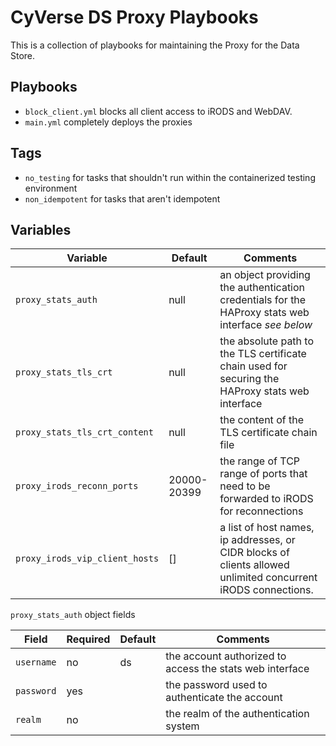 # CyVerse DS Proxy Playbooks

This is a collection of  playbooks for maintaining the Proxy for the Data Store.

## Playbooks

* `block_client.yml` blocks all client access to iRODS and WebDAV.
* `main.yml` completely deploys the proxies

## Tags

* `no_testing` for tasks that shouldn't run within the containerized testing environment
* `non_idempotent` for tasks that aren't idempotent

## Variables

Variable                       | Default     | Comments
------------------------------ | ----------- | --------
`proxy_stats_auth`             | null        | an object providing the authentication credentials for the HAProxy stats web interface _see below_
`proxy_stats_tls_crt`          | null        | the absolute path to the TLS certificate chain used for securing the HAProxy stats web interface
`proxy_stats_tls_crt_content`  | null        | the content of the TLS certificate chain file
`proxy_irods_reconn_ports`     | 20000-20399 | the range of TCP range of ports that need to be forwarded to iRODS for reconnections
`proxy_irods_vip_client_hosts` | []          | a list of host names, ip addresses, or CIDR blocks of clients allowed unlimited concurrent iRODS connections.

`proxy_stats_auth` object fields

Field      | Required | Default | Comments
---------- | -------- | ------- | --------
`username` | no       | ds      | the account authorized to access the stats web interface
`password` | yes      |         | the password used to authenticate the account
`realm`    | no       |         | the realm of the authentication system

